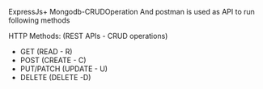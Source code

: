 ExpressJs+ Mongodb-CRUDOperation
And postman is used as API to run following methods

 HTTP Methods: (REST APIs - CRUD operations)
  - GET (READ - R)
  - POST (CREATE - C)
  - PUT/PATCH (UPDATE - U)
  - DELETE (DELETE -D)
